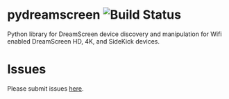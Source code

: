 # pydreamscreen ![[Build Status](https://travis-ci.org/GregoryDosh/pydreamscreen.svg?branch=master)](https://travis-ci.org/GregoryDosh/pydreamscreen)

Python library for DreamScreen device discovery and manipulation for Wifi enabled DreamScreen HD, 4K, and SideKick devices.

# Issues

Please submit issues [here](https://github.com/GregoryDosh/pydreamscreen/issues).